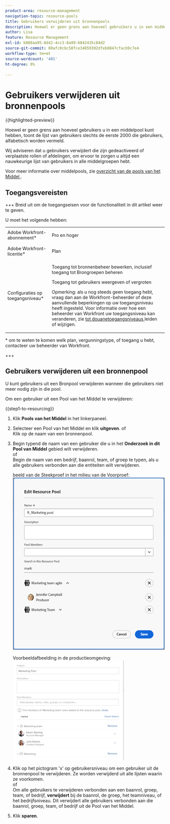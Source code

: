 ```yaml
---
product-area: resource-management
navigation-topic: resource-pools
title: Gebruikers verwijderen uit bronnenpools
description: Hoewel er geen grens aan hoeveel gebruikers u in een middelpool kunt hebben, toont de lijst van gebruikers slechts de eerste 2000 die gebruikers, alfabetisch worden vermeld.
author: Lisa
feature: Resource Management
exl-id: b888aa95-8d42-4cc3-8a99-6842435c84d2
source-git-commit: 00afc0cbc58fce34059302dfeb8847cfacb9c7e4
workflow-type: tm+mt
source-wordcount: '401'
ht-degree: 0%

---
```


# Gebruikers verwijderen uit bronnenpools

{{highlighted-preview}}

Hoewel er geen grens aan hoeveel gebruikers u in een middelpool kunt hebben, toont de lijst van gebruikers slechts de eerste 2000 die gebruikers, alfabetisch worden vermeld.

Wij adviseren dat u gebruikers verwijdert die zijn gedeactiveerd of verplaatste rollen of afdelingen, om ervoor te zorgen u altijd een nauwkeurige lijst van gebruikers in alle middelgroepen hebt.

Voor meer informatie over middelpools, zie [ overzicht van de pools van het Middel ](../../../resource-mgmt/resource-planning/resource-pools/work-with-resource-pools.md).

## Toegangsvereisten

+++ Breid uit om de toegangseisen voor de functionaliteit in dit artikel weer te geven.

U moet het volgende hebben:

<table style="table-layout:auto"> 
 <col> 
 <col> 
 <tbody> 
  <tr> 
   <td role="rowheader">Adobe Workfront-abonnement*</td> 
   <td> <p>Pro en hoger</p> </td> 
  </tr> 
  <tr> 
   <td role="rowheader">Adobe Workfront-licentie*</td> 
   <td> <p>Plan </p> </td> 
  </tr> 
  <tr> 
   <td role="rowheader">Configuraties op toegangsniveau*</td> 
   <td> <p>Toegang tot bronnenbeheer bewerken, inclusief toegang tot Brongroepen beheren</p> <p>Toegang tot gebruikers weergeven of vergroten</p> <p>Opmerking: als u nog steeds geen toegang hebt, vraag dan aan de Workfront-beheerder of deze aanvullende beperkingen op uw toegangsniveau heeft ingesteld. Voor informatie over hoe een beheerder van Workfront uw toegangsniveau kan veranderen, zie <a href="../../../administration-and-setup/add-users/configure-and-grant-access/create-modify-access-levels.md" class="MCXref xref"> tot douanetoegangsniveaus </a> leiden of wijzigen.</p> </td> 
  </tr> <!--
   <tr data-mc-conditions="QuicksilverOrClassic.Draft mode"> 
    <td role="rowheader">Object permissions</td> 
    <td> <p>(NOTE:&nbsp;I don't think this is needed for removing users from the pool)</p> <p>Manage permissions for the projects, templates, and users you associate the Resource Pools with</p> <p>For information on requesting additional access, see <a href="../../../workfront-basics/grant-and-request-access-to-objects/request-access.md" class="MCXref xref">Request access to objects </a>.</p> </td> 
   </tr>
  --> 
 </tbody> 
</table>

&#42; om te weten te komen welk plan, vergunningstype, of toegang u hebt, contacteer uw beheerder van Workfront.

+++

## Gebruikers verwijderen uit een bronnenpool

U kunt gebruikers uit een Bronpool verwijderen wanneer die gebruikers niet meer nodig zijn in die pool.

Om een gebruiker uit een Pool van het Middel te verwijderen:

{{step1-to-resourcing}}

1. Klik **Pools van het Middel** in het linkerpaneel.
1. Selecteer een Pool van het Middel en klik **uitgeven**.
of\
   Klik op de naam van een bronnenpool.

1. Begin typend de naam van een gebruiker die u in het **Onderzoek in dit Pool van Middel** gebied wilt verwijderen.\
   of\
   Begin de naam van een bedrijf, baanrol, team, of groep te typen, als u alle gebruikers verbonden aan die entiteiten wilt verwijderen.

   <span class="preview"> beeld van de Steekproef in het milieu van de Voorproef:<span>
   <span class="preview">![ verwijdert gebruikers uit de Pool van het Middel ](assets/remove-users-from-resource-pool.png)<span>

   Voorbeeldafbeelding in de productieomgeving:
   ![ Onderzoek in de Pool van het Middel ](assets/search-inside-new-resource-pool-350x314.png)

1. Klik op het pictogram &#39;x&#39; op gebruikersniveau om een gebruiker uit de bronnenpool te verwijderen. Ze worden verwijderd uit alle lijsten waarin ze voorkomen.\
   of\
   Om alle gebruikers te verwijderen verbonden aan een baanrol, groep, team, of bedrijf, **verwijdert** bij de baanrol, de groep, het teamniveau, of het bedrijfsniveau. Dit verwijdert alle gebruikers verbonden aan die baanrol, groep, team, of bedrijf uit de Pool van het Middel.

1. Klik **sparen**.
